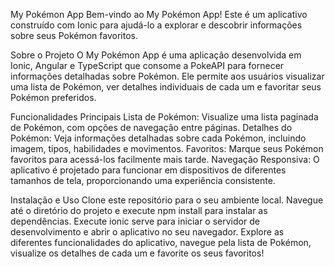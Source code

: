 My Pokémon App
Bem-vindo ao My Pokémon App! Este é um aplicativo construído com Ionic para ajudá-lo a explorar e descobrir informações sobre seus Pokémon favoritos.

Sobre o Projeto
O My Pokémon App é uma aplicação desenvolvida em Ionic, Angular e TypeScript que consome a PokeAPI para fornecer informações detalhadas sobre Pokémon. Ele permite aos usuários visualizar uma lista de Pokémon, ver detalhes individuais de cada um e favoritar seus Pokémon preferidos.

Funcionalidades Principais
Lista de Pokémon: Visualize uma lista paginada de Pokémon, com opções de navegação entre páginas.
Detalhes do Pokémon: Veja informações detalhadas sobre cada Pokémon, incluindo imagem, tipos, habilidades e movimentos.
Favoritos: Marque seus Pokémon favoritos para acessá-los facilmente mais tarde.
Navegação Responsiva: O aplicativo é projetado para funcionar em dispositivos de diferentes tamanhos de tela, proporcionando uma experiência consistente.

Instalação e Uso
Clone este repositório para o seu ambiente local.
Navegue até o diretório do projeto e execute npm install para instalar as dependências.
Execute ionic serve para iniciar o servidor de desenvolvimento e abrir o aplicativo no seu navegador.
Explore as diferentes funcionalidades do aplicativo, navegue pela lista de Pokémon, visualize os detalhes de cada um e favorite os seus favoritos!
